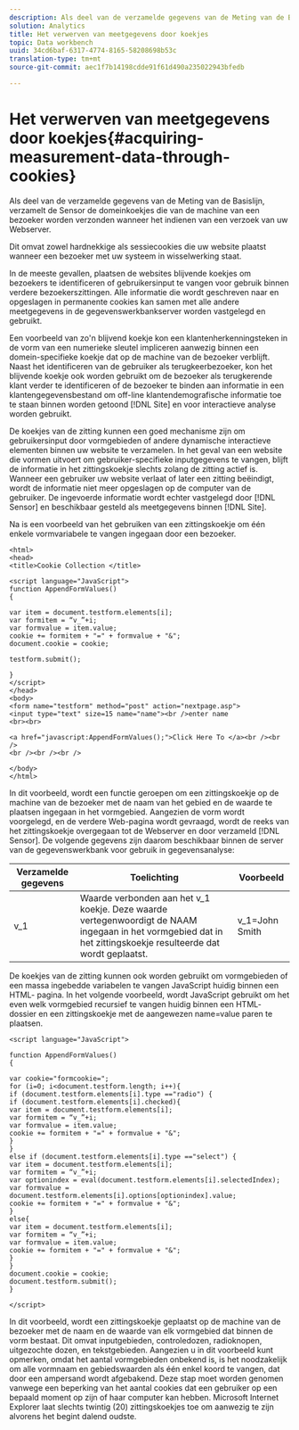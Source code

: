 ```yaml
---
description: Als deel van de verzamelde gegevens van de Meting van de Basislijn, verzamelt de Sensor de domeinkoekjes die van de machine van een bezoeker worden verzonden wanneer het indienen van een verzoek van uw Webserver.
solution: Analytics
title: Het verwerven van meetgegevens door koekjes
topic: Data workbench
uuid: 34cd6baf-6317-4774-8165-58208698b53c
translation-type: tm+mt
source-git-commit: aec1f7b14198cdde91f61d490a235022943bfedb

---
```



# Het verwerven van meetgegevens door koekjes{#acquiring-measurement-data-through-cookies}

Als deel van de verzamelde gegevens van de Meting van de Basislijn, verzamelt de Sensor de domeinkoekjes die van de machine van een bezoeker worden verzonden wanneer het indienen van een verzoek van uw Webserver.

Dit omvat zowel hardnekkige als sessiecookies die uw website plaatst wanneer een bezoeker met uw systeem in wisselwerking staat.

In de meeste gevallen, plaatsen de websites blijvende koekjes om bezoekers te identificeren of gebruikersinput te vangen voor gebruik binnen verdere bezoekerszittingen. Alle informatie die wordt geschreven naar en opgeslagen in permanente cookies kan samen met alle andere meetgegevens in de gegevenswerkbankserver worden vastgelegd en gebruikt.

Een voorbeeld van zo&#39;n blijvend koekje kon een klantenherkenningsteken in de vorm van een numerieke sleutel impliceren aanwezig binnen een domein-specifieke koekje dat op de machine van de bezoeker verblijft. Naast het identificeren van de gebruiker als terugkeerbezoeker, kon het blijvende koekje ook worden gebruikt om de bezoeker als terugkerende klant verder te identificeren of de bezoeker te binden aan informatie in een klantengegevensbestand om off-line klantendemografische informatie toe te staan binnen worden getoond [!DNL Site] en voor interactieve analyse worden gebruikt.

De koekjes van de zitting kunnen een goed mechanisme zijn om gebruikersinput door vormgebieden of andere dynamische interactieve elementen binnen uw website te verzamelen. In het geval van een website die vormen uitvoert om gebruiker-specifieke inputgegevens te vangen, blijft de informatie in het zittingskoekje slechts zolang de zitting actief is. Wanneer een gebruiker uw website verlaat of later een zitting beëindigt, wordt de informatie niet meer opgeslagen op de computer van de gebruiker. De ingevoerde informatie wordt echter vastgelegd door [!DNL Sensor] en beschikbaar gesteld als meetgegevens binnen [!DNL Site].

Na is een voorbeeld van het gebruiken van een zittingskoekje om één enkele vormvariabele te vangen ingegaan door een bezoeker.

```
<html> 
<head> 
<title>Cookie Collection </title> 
 
<script language="JavaScript"> 
function AppendFormValues() 
{ 
 
var item = document.testform.elements[i]; 
var formitem = “v_”+i; 
var formvalue = item.value; 
cookie += formitem + "=" + formvalue + "&"; 
document.cookie = cookie; 
 
testform.submit(); 
 
} 
</script> 
</head> 
<body> 
<form name="testform" method="post" action="nextpage.asp"> 
<input type="text" size=15 name="name"><br />enter name 
<br><br> 
 
<a href="javascript:AppendFormValues();">Click Here To </a><br /><br /> 
<br /><br /><br /> 
 
</body> 
</html> 
```

In dit voorbeeld, wordt een functie geroepen om een zittingskoekje op de machine van de bezoeker met de naam van het gebied en de waarde te plaatsen ingegaan in het vormgebied. Aangezien de vorm wordt voorgelegd, en de verdere Web-pagina wordt gevraagd, wordt de reeks van het zittingskoekje overgegaan tot de Webserver en door verzameld [!DNL Sensor]. De volgende gegevens zijn daarom beschikbaar binnen de server van de gegevenswerkbank voor gebruik in gegevensanalyse:

| Verzamelde gegevens | Toelichting | Voorbeeld |
|---|---|---|
| v_1 | Waarde verbonden aan het v_1 koekje. Deze waarde vertegenwoordigt de NAAM ingegaan in het vormgebied dat in het zittingskoekje resulteerde dat wordt geplaatst. | v_1=John Smith |

De koekjes van de zitting kunnen ook worden gebruikt om vormgebieden of een massa ingebedde variabelen te vangen JavaScript huidig binnen een HTML- pagina. In het volgende voorbeeld, wordt JavaScript gebruikt om het even welk vormgebied recursief te vangen huidig binnen een HTML- dossier en een zittingskoekje met de aangewezen name=value paren te plaatsen.

```
<script language="JavaScript"> 
 
function AppendFormValues() 
{ 
 
var cookie="formcookie="; 
for (i=0; i<document.testform.length; i++){ 
if (document.testform.elements[i].type =="radio") {            
if (document.testform.elements[i].checked){ 
var item = document.testform.elements[i]; 
var formitem = “v_”+i; 
var formvalue = item.value; 
cookie += formitem + "=" + formvalue + "&"; 
} 
} 
else if (document.testform.elements[i].type =="select") { 
var item = document.testform.elements[i]; 
var formitem = “v_”+i; 
var optionindex = eval(document.testform.elements[i].selectedIndex); 
var formvalue = document.testform.elements[i].options[optionindex].value;             
cookie += formitem + "=" + formvalue + "&"; 
} 
else{ 
var item = document.testform.elements[i]; 
var formitem = “v_”+i; 
var formvalue = item.value; 
cookie += formitem + "=" + formvalue + "&"; 
} 
} 
document.cookie = cookie; 
document.testform.submit(); 
} 
 
</script>
```

In dit voorbeeld, wordt een zittingskoekje geplaatst op de machine van de bezoeker met de naam en de waarde van elk vormgebied dat binnen de vorm bestaat. Dit omvat inputgebieden, controledozen, radioknopen, uitgezochte dozen, en tekstgebieden. Aangezien u in dit voorbeeld kunt opmerken, omdat het aantal vormgebieden onbekend is, is het noodzakelijk om alle vormnaam en gebiedswaarden als één enkel koord te vangen, dat door een ampersand wordt afgebakend. Deze stap moet worden genomen vanwege een beperking van het aantal cookies dat een gebruiker op een bepaald moment op zijn of haar computer kan hebben. Microsoft Internet Explorer laat slechts twintig (20) zittingskoekjes toe om aanwezig te zijn alvorens het begint dalend oudste.
